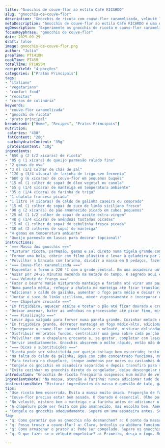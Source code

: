 ```yaml
---
title: "Gnocchis de couve-flor ao estilo Café RICARDO"
slug: "gnocchis-de-couve-flor"
description: "Gnocchis de ricota com couve-flor caramelizada, velouté leve de frango e uma crocante mistura de pão e amêndoas. Combina cremosidade com textura e um toque cítrico de limão no molho. Preparação leva menos de 2 horas, ideal para madureza da massa e caramelização do vegetal, resultando em sabores expressivos. Rendimento para 4 porções, prato principal com influência italiana e toque francês."
metaDescription: "Gnocchis de couve-flor ao estilo Café RICARDO é uma delícia que combina cremosidade e crocância em uma refeição irresistível"
ogDescription: "Experimente os gnocchis de ricota e couve-flor caramelizada, um contraste de texturas e sabores que vai surpreender seu paladar"
focusKeyphrase: "gnocchis de couve-flor"
date: 2025-09-29
draft: false
image: gnocchis-de-couve-flor.png
author: "Julia"
prepTime: PT1H10M
cookTime: PT45M
totalTime: PT1H55M
recipeYield: "4 porções"
categories: ["Pratos Principais"]
tags:
- "italiano"
- "vegetariano"
- "comfort food"
- "receitas"
- "cursos de culinária"
keywords:
- "couve-flor caramelizada"
- "gnocchi de ricota"
- "prato principal"
breadcrumb: ["Home", "Recipes", "Pratos Principais"]
nutrition: 
 calories: "480"
 fatContent: "28g"
 carbohydrateContent: "35g"
 proteinContent: "18g"
ingredients:
- "650 g (2 1/2 xícaras) de ricota"
- "85 g (1 xícara) de queijo parmesão ralado fino"
- "2 gemas de ovo"
- "3 ml (1/2 colher de chá) de sal"
- "120 g (3/4 xícara) de farinha de trigo sem fermento"
- "600 g (6 xícaras) de couve-flor em pequenos buquês"
- "15 ml (1 colher de sopa) de óleo vegetal ou canola"
- "55 g (1/4 xícara) de manteiga em temperatura ambiente"
- "35 g (1/4 xícara) de farinha de trigo"
- "1 chalota francesa picada"
- "1 litro (4 xícaras) de caldo de galinha caseiro ou comprado"
- "15 ml (1 colher de sopa) de suco de limão siciliano fresco"
- "90 g (2 xícaras) de pão amanhecido picado em cubos pequenos"
- "25 ml (1 1/2 colher de sopa) de azeite extra-virgem"
- "40 g (1/4 xícara) de amêndoas tostadas picadas"
- "15 ml (1 colher de sopa) de cebolinha fresca picada"
- "30 ml (2 colheres de sopa) de manteiga"
- "4 gemas em temperatura ambiente"
- "Queijo parmesão em lascas para decorar (opcional)"
instructions:
- "=== Massa dos gnocchis ==="
- "Misturar ricota, parmesão, gemas e sal direto numa tigela grande com um garfo, não bater demais para não deixar a massa líquida. Adicionar a farinha aos poucos, prestar atenção na textura, a massa tem que ficar macia, homogênea, sem grudar nas mãos. Paciência com a farinha, às vezes precisa um pouco mais, sempre de leve para não endurecer depois."
- "Formar uma bola, cobrir com filme plástico e levar à geladeira por 25-30 minutos. Massa descansando ganha firmeza para cortar."
- "Polvilhar a bancada com farinha, dividir a massa em 8 pedaços, fazer cilindros de 1 cm de diâmetro, cortar em pedaços de 1 cm. Passar farinha para não grudarem e reservar gelado até a hora do cozimento. Dá para congelar nesse ponto, caso queira compartilhar para outro dia."
- "=== Couve-flor caramelizada ==="
- "Esquentar o forno a 220 °C com a grade central. Em uma assadeira untada ou com papel manteiga, misturar couve-flor e o óleo vegetal, salpicar sal e pimenta do reino moída na hora."
- "Assar por 24-26 minutos mexendo na metade do tempo. O segredo aqui é o dourado intenso, aquele aroma de castanho nas bordas, que traz sabor adocicado e tostado. Se ficar mole demais, perde a graça, precisa ter textura e sabor de resistência. Atenção para não queimar."
- "=== Velouté de frango ==="
- "Fazer o beurre manié misturando manteiga e farinha até virar uma pasta homogênea. Reservar."
- "Numa panela média, refogar a chalota na manteiga até ficar translúcida e perfumada, sem dourar demais, para não amargar."
- "Adicionar o caldo de galinha, aumentar o fogo para médio e deixar reduzir pela metade, por volta de 14-16 minutos. A redução vai concentrar sabor e melhorar a textura do molho."
- "Juntar o suco de limão siciliano, mexer vigorosamente e incorporar o beurre manié, mexendo com batedor continuamente até o molho engrossar e começar a borbulhar. Cozinhar mais 2 minutos para eliminar o sabor de farinha crua. Passar o velouté por uma peneira fina para textura perfeita. Reservar aquecido."
- "=== Chapelure crocante ==="
- "Em frigideira, aquecer azeite e tostar o pão até ficar dourado e crocante, cerca de 4-5 minutos em fogo médio-alto. Tomar cuidado para não queimar, mexer sempre."
- "Deixar amornar, bater as amêndoas no processador até picar fino, misturar com o pão torrado. Finalizar com a cebolinha picada só na hora de servir para manter frescor e cor. Chapelure dura até 1 semana em pote fechado, sem cebolinha."
- "=== Finalização ==="
- "Levar água salgada para ferver numa panela grande. Cozinhar metade dos gnocchis por vez, 2-3 minutos ou até subirem à superfície e estarem macios ao toque, mas sem desmanchar. Escorrer com escumadeira e transferir para uma assadeira, pincelar com um pouco de óleo para evitar que grudem."
- "Em frigideira grande, derreter manteiga em fogo médio-alto, adicionar os gnocchis e dourar levemente, ficar atento para que não grudem ou queimem — mexer com cuidado. Salpicar sal e pimenta."
- "Incorporar o couve-flor caramelizado e o velouté, misturar delicadamente por 2 minutos, aquecendo e envolvendo tudo com a manteiga e molho. Provar para ajustar o sal e pimenta."
- "Distribuir em pratos fundos, centralizar uma gema sobre cada porção ainda quente para que ela cozinhe suavemente com o calor do prato e o molho."
- "Polvilhar com a chapelure crocante e, se gostar, completar com lascas de parmesão para um aroma extra e textura na mordida."
- "Servir imediatamente. Gnocchis absorvem o molho rápido, então não deixe esfriar."
- "=== Dicas e substituições ==="
- "Ricota pode ser substituída por queijo cottage bem escorrido; testo fica levemente diferente, mas sabor agradável. Para a farinha, sempre reservar um pouco mais para ajustar a textura da massa; ela tem que ser maleável e elástica, nada dura."
- "Na falta do caldo de galinha, água com cubo concentrado funciona, mas cuidado com o sal extra. Couve-flor dá para trocar por brócolis ou até abóbora em cubos caramelizados, muda o perfil de sabor."
- "Para textura na chapelure, troque amêndoas por nozes ou castanhas de caju. O toque da cebolinha traz frescor, mas pode ser substituído por salsinha ou manjericão para variar o aroma."
- "Congele os gnocchis em assadeira separados e depois transfira para saco plástico: perde quase nada de textura."
- "Evite cozinhar os gnocchis direto do congelador, deixe descongelar na geladeira para não abrir ou ficar moles demais."
introduction: "Gnocchis de ricota fresquinha suspensos num molho de velouté de frango, acompanhados por pedaços dourados de couve-flor caramelizada, cobertos com uma crocante chapelure de pão e amêndoas — essa combinação traz camadas de textura e sabor que só quem já batalhou com massa fresca sabe reconhecer. O truque é controlar a textura da massa, reconhecer a hora certa de dourar a couve-flor que entrega aquele aroma tostado, e apostar no contraste da gema para dar untuosidade na mordida. Nada de pressa, cada etapa pede respeito pelo tempo e sensações: pegar o ponto da massa olhando, sentir o cheiro da chalota, ouvir o crepitar da couve-flor. Tudo isso conjuga um prato cheio de personalidade."
ingredientsNote: "Na massa, atenção à farinha: nunca adicionar tudo de uma vez, a textura final da massa tem que ser macia sem grudar para garantir gnocchis delicados que não desfazem na água. Couve-flor fresca e pequena rende buquês mais tenros e uniformes. Óleo vegetal funciona melhor para caramelizar sem queimar rápido. No velouté, usar manteiga em temperatura ambiente ajuda a incorporar a farinha e evita grumos. Chalota precisa ser só refogada, sem dourar muito para não amargar. O suco de limão acrescenta aquele toque de frescor essencial que eleva o molho. Chapelure improvisada com pão do dia anterior e amêndoas torradas dão crocância e sabor sem gastar."
instructionsNote: "Misturar ingredientes da massa é questão de tato, garantir que a ricota não esteja muito úmida para não prejudicar a liga. Descansar a massa na geladeira facilita o manejo e evita excesso de farinha durante o corte. Para o cozimento, não existe tempo fixo, gnocchis prontos sobem à superfície e ficam levemente fofos, teste sempre um. Assar o couve-flor até começar a ter bordas bem douradas é sinal de caramelização; mexer no meio evita queimados localizados. O velouté pede atenção no momento de adicionar o beurre manié para não empelotar, mexer constantemente é a chave. Gnocchis devem ser finalizados na manteiga para mais sabor e textura levemente crocante. Na montagem, a gema de ovo tempera tudo, então que esteja às temperaturas ambiente para não causar choque térmico. Filtrar o molho deixa o prato elegante e com textura perfeita."
tips:
- "Use ricota bem escorrida. Evita a massa muito úmida. Proporção de farinha é crítica. Adicione aos poucos. Consistência macia e elástica é o objetivo. Lembre-se de que nem sempre a quantidade é exata. Cada ricota é diferente, ajuste."
- "Couve-flor precisa estar bem assada. O dourado é essencial. Olhe para as bordas. O aroma é um guia. Se estiver mole, você perdeu. Não queime, mas escureça bem. Isso traz aquele sabor adocicado ao prato. Sempre fique de olho."
- "No velouté, misture bem a manteiga e a farinha antes de adicionar o caldo. Prevenir grumos é chave. Chalota deve ser levemente refogada. Transmitir sabor sem amargar, tenha cuidado. Sumo de limão aqui faz a diferença."
- "A chapelure pode ser feita com pão amanhecido, mas escolha bem. Amêndoas tostadas são ótimas. Se não tiver, nozes também funcionam. A crocância é importante. Misture a cebolinha na hora de servir. Mantém frescor."
- "Congele os gnocchis adequadamente. Separe em uma assadeira antes. Só depois para o saco. Evita que grudem. Deixe descongelar na geladeira antes de cozinhar. Não vá direto do congelador para a água. Tente esse método!"
faq:
- "q: Como garantir que os gnocchis não desmanchem? a: O ponto da massa é crucial. Deve ser macia, mas não pegajosa. Teste sempre. Subida à superfície é sinal. Mais tempo pode desmanchar. Fuja do excesso de farinha."
- "q: Posso trocar a couve-flor? a: Claro, brócolis ou abóbora funcionam. O sabor muda, claro. Caramelizar é a chave. Prepare como a receita. Ajustar o tempo é vital. Teste sempre a textura."
- "q: Como armazenar o prato? a: Pode ser congelado. Separe os gnocchis, coloque em um saco. Se não, na geladeira, dentro de um pote. Consuma em até uma semana. Cozinhar bem após descongelar é importante."
- "q: O que fazer se o velouté empelotar? a: Primeiro, desça o fogo. Mexa sempre. Se já empelotou, coe. Não fique frustrado. Alternativa é aumentar a batida. Mantenha a calma. Cozinha é prática."

---
```

